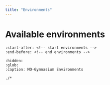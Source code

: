 ```yaml
---
title: "Environments"
---
```


# Available environments

```{include} ../../README.md
:start-after: <!-- start environments -->
:end-before: <!-- end environments -->
```

```{toctree}
:hidden:
:glob:
:caption: MO-Gymnasium Environments

./*

```
